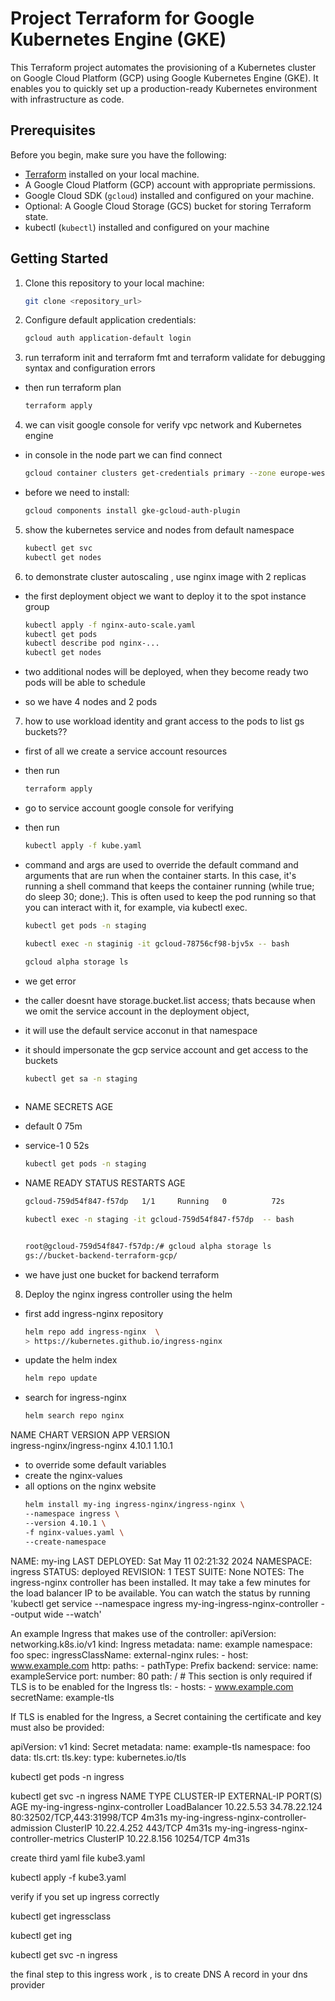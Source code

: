 # Project Terraform for Google Kubernetes Engine (GKE)

This Terraform project automates the provisioning of a Kubernetes cluster on Google Cloud Platform (GCP) using Google Kubernetes Engine (GKE). It enables you to quickly set up a production-ready Kubernetes environment with infrastructure as code.

## Prerequisites

Before you begin, make sure you have the following:

- [Terraform](https://www.terraform.io/) installed on your local machine.
- A Google Cloud Platform (GCP) account with appropriate permissions.
- Google Cloud SDK (`gcloud`) installed and configured on your machine.
- Optional: A Google Cloud Storage (GCS) bucket for storing Terraform state.
- kubectl (`kubectl`) installed and configured on your machine

## Getting Started

1. Clone this repository to your local machine:

   ```bash
   git clone <repository_url>


2. Configure default application credentials:

   ```bash
   gcloud auth application-default login


3. run terraform init and terraform fmt and terraform validate for debugging syntax and configuration errors
- then run terraform plan 

   ```bash
   terraform apply 


4. we can visit google console for verify vpc network and Kubernetes engine
- in console in the node part we can find connect 

    ```bash
   gcloud container clusters get-credentials primary --zone europe-west1-c --project terraform-422613

- before we need to install:

   ```bash
   gcloud components install gke-gcloud-auth-plugin  

5. show the kubernetes service and nodes from default namespace

    ```bash
    kubectl get svc
    kubectl get nodes

6. to demonstrate cluster autoscaling , use nginx image with 2 replicas
- the first deployment object we want to deploy it to the spot instance group 

     ```bash 
     kubectl apply -f nginx-auto-scale.yaml
     kubectl get pods
     kubectl describe pod nginx-...
     kubectl get nodes 

- two additional nodes will be deployed, when they become ready two pods will be able to schedule
- so we have 4 nodes and 2 pods



7. how to use workload identity and grant access to the pods to list gs buckets??
- first of all we create a service account resources 
- then run
    ```bash
    terraform apply

- go to service account google console for verifying
- then run
    ```bash 
    kubectl apply -f kube.yaml

- command and args are used to override the default command and arguments that are run when the container starts. In this case, it's running a shell command that keeps the container running (while true; do sleep 30; done;). This is often used to keep the pod running so that you can interact with it, for example, via kubectl exec.
   ```bash 
   kubectl get pods -n staging

   kubectl exec -n staginig -it gcloud-78756cf98-bjv5x -- bash

   gcloud alpha storage ls

- we get error

- the caller doesnt have storage.bucket.list access; thats because when we omit the service account in the deployment object, 
- it will use the default service acconut in that namespace



- it should impersonate the gcp service account and get access to the buckets

   ```bash 
   kubectl get sa -n staging
    
- NAME        SECRETS   AGE
- default     0         75m
- service-1   0         52s

   ```bash 
   kubectl get pods -n staging
- NAME                      READY   STATUS    RESTARTS   AGE
    ```bash 
   gcloud-759d54f847-f57dp   1/1     Running   0          72s

   kubectl exec -n staging -it gcloud-759d54f847-f57dp  -- bash


  root@gcloud-759d54f847-f57dp:/# gcloud alpha storage ls
  gs://bucket-backend-terraform-gcp/


- we have just one bucket for backend terraform



8. Deploy the nginx ingress controller using the helm

- first add ingress-nginx repository

   ```bash 
   helm repo add ingress-nginx  \
   > https://kubernetes.github.io/ingress-nginx


- update the helm index
   
   ```bash 
   helm repo update

- search for ingress-nginx  

    ```bash  
    helm search repo nginx

NAME                                            CHART VERSION   APP VERSION                                         
ingress-nginx/ingress-nginx                     4.10.1          1.10.1      

- to override some default variables 
- create the nginx-values
- all options on the nginx website
   ```bash 
   helm install my-ing ingress-nginx/ingress-nginx \
   --namespace ingress \
   --version 4.10.1 \
   -f nginx-values.yaml \
   --create-namespace


NAME: my-ing
LAST DEPLOYED: Sat May 11 02:21:32 2024
NAMESPACE: ingress
STATUS: deployed
REVISION: 1
TEST SUITE: None
NOTES:
The ingress-nginx controller has been installed.
It may take a few minutes for the load balancer IP to be available.
You can watch the status by running 'kubectl get service --namespace ingress my-ing-ingress-nginx-controller --output wide --watch'

An example Ingress that makes use of the controller:
  apiVersion: networking.k8s.io/v1
  kind: Ingress
  metadata:
    name: example
    namespace: foo
  spec:
    ingressClassName: external-nginx
    rules:
      - host: www.example.com
        http:
          paths:
            - pathType: Prefix
              backend:
                service:
                  name: exampleService
                  port:
                    number: 80
              path: /
    # This section is only required if TLS is to be enabled for the Ingress
    tls:
      - hosts:
        - www.example.com
        secretName: example-tls

If TLS is enabled for the Ingress, a Secret containing the certificate and key must also be provided:

  apiVersion: v1
  kind: Secret
  metadata:
    name: example-tls
    namespace: foo
  data:
    tls.crt: <base64 encoded cert>
    tls.key: <base64 encoded key>
  type: kubernetes.io/tls


  kubectl get pods -n ingress

  kubectl get svc -n ingress
NAME                                        TYPE           CLUSTER-IP    EXTERNAL-IP    PORT(S)                      AGE
my-ing-ingress-nginx-controller             LoadBalancer   10.22.5.53    34.78.22.124   80:32502/TCP,443:31998/TCP   4m31s
my-ing-ingress-nginx-controller-admission   ClusterIP      10.22.4.252   <none>         443/TCP                      4m31s
my-ing-ingress-nginx-controller-metrics     ClusterIP      10.22.8.156   <none>         10254/TCP                    4m31s

create third yaml file
kube3.yaml

kubectl apply -f kube3.yaml

verify if you set up ingress correctly

kubectl get ingressclass

kubectl get ing

kubectl get svc -n ingress

the final step to this ingress work , is to create DNS A record in your dns provider

